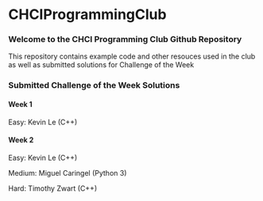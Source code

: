 # CHCIProgrammingClub

### Welcome to the CHCI Programming Club Github Repository
This repository contains example code and other resouces used in the club as well as submitted solutions for Challenge of the Week


### Submitted Challenge of the Week Solutions

#### Week 1
Easy:
Kevin Le (C++)

#### Week 2
Easy:
Kevin Le (C++)

Medium:
Miguel Caringel (Python 3)

Hard: 
Timothy Zwart (C++)
